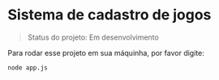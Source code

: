 # Sistema de cadastro de jogos</h1>

> Status do projeto: Em desenvolvimento

Para rodar esse projeto em sua máquinha, por favor digite:

```
node app.js
```
